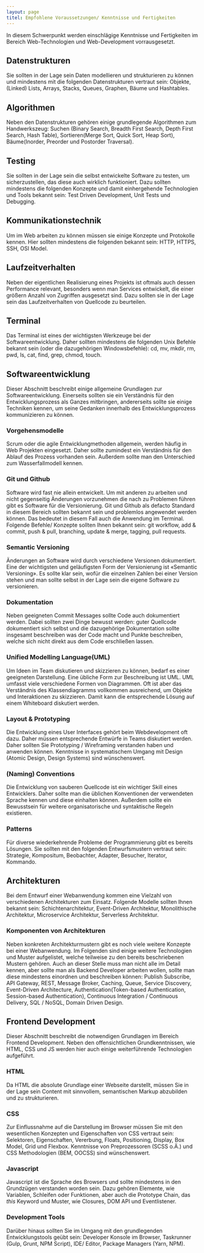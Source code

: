 ```yaml
---
layout: page
titel: Empfohlene Voraussetzungen/ Kenntnisse und Fertigkeiten
---
```


In diesem Schwerpunkt werden einschlägige Kenntnisse und Fertigkeiten im Bereich Web-Technologien und Web-Development vorrausgesetzt. 

## Datenstrukturen
Sie sollten in der Lage sein Daten modellieren und strukturieren zu können und mindestens mit die folgenden Datenstrukturen vertraut sein: Objekte, (Linked) Lists, Arrays, Stacks, Queues, Graphen, Bäume und Hashtables.

## Algorithmen
Neben den Datenstrukturen gehören einige grundlegende Algorithmen zum Handwerkszeug: Suchen (Binary Search, Breadth First Search, Depth First Search, Hash Table), Sortieren(Merge Sort, Quick Sort, Heap Sort), Bäume(Inorder, Preorder und Postorder Traversal).

## Testing
Sie sollten in der Lage sein die selbst entwickelte Software zu testen, um sicherzustellen, das diese auch wirklich funktioniert. Dazu sollten mindestens die folgenden Konzepte und damit einhergehende Technologien und Tools bekannt sein: Test Driven Development, Unit Tests und Debugging.

## Kommunikationstechnik
Um im Web arbeiten zu können müssen sie einige Konzepte und Protokolle kennen. Hier sollten mindestens die folgenden bekannt sein: HTTP, HTTPS, SSH, OSI Model.

## Laufzeitverhalten
Neben der eigentlichen Realisierung eines Projekts ist oftmals auch dessen Performance relevant, besonders wenn man Services entwickelt, die einer größern Anzahl von Zugriffen ausgesetzt sind. Dazu sollten sie in der Lage sein das Laufzeitverhalten von Quellcode zu beurteilen.

## Terminal
Das Terminal ist eines der wichtigsten Werkzeuge bei der Softwareentwicklung. Daher sollten mindestens die folgenden Unix Befehle bekannt sein (oder die dazugehörigen Windowsbefehle): cd, mv, mkdir, rm, pwd, ls, cat, find, grep, chmod, touch.

## Softwareentwicklung
Dieser Abschnitt beschreibt einige allgemeine Grundlagen zur Softwareentwicklung. Einerseits sollten sie ein Verständnis für den Entwicklungsprozess als Ganzes mitbringen, andererseits sollte sie einige Techniken kennen, um seine Gedanken innerhalb des Entwicklungsprozess kommunizieren zu können.

### Vorgehensmodelle
Scrum oder die agile Entwicklungmethoden allgemein, werden häufig in Web Projekten eingesetzt. Daher sollte zumindest ein Verständnis für den Ablauf des Prozess vorhanden sein. Außerdem sollte man den Unterschied zum Wasserfallmodell kennen.

### Git und Github
Software wird fast nie allein entwickelt. Um mit anderen zu arbeiten und nicht gegenseitig Änderungen vorzunehmen die nach zu Problemen führen gibt es Software für die Versionierung. Git und Github als defacto Standard in diesem Bereich sollten bekannt sein und problemlos angewendet werden können. Das bedeutet in diesem Fall auch die Anwendung im Terminal. Folgende Befehle/ Konzepte sollten Ihnen bekannt sein: git workflow, add & commit, push & pull, branching, update & merge, tagging, pull requests.

### Semantic Versioning
Änderungen an Software wird durch verschiedene Versionen dokumentiert. Eine der wichtigsten und geläufigsten Form der Versionierung ist «Semantic Versioning». Es sollte klar sein, wofür die einzelnen Zahlen bei einer Version stehen und man sollte selbst in der Lage sein die eigene Software zu versionieren.

### Dokumentation
Neben geeigneten Commit Messages sollte Code auch dokumentiert werden. Dabei sollten zwei Dinge bewusst werden: guter Quellcode dokumentiert sich selbst und die dazugehörige Dokumentation sollte insgesamt beschreiben was der Code macht und Punkte beschreiben, welche sich nicht direkt aus dem Code erschließen lassen.

### Unified Modelling Language(UML)
Um Ideen im Team diskutieren und skizzieren zu können, bedarf es einer geeigneten Darstellung. Eine übliche Form zur Beschreibung ist UML. UML umfasst viele verschiedene Formen von Diagrammen. Oft ist aber das Verständnis des Klassendiagramms vollkommen ausreichend, um Objekte und Interaktionen zu skizzieren. Damit kann die entsprechende Lösung auf einem Whiteboard diskutiert werden. 

### Layout & Prototyping
Die Entwicklung eines User Interfaces gehört beim Webdevelopment oft dazu. Daher müssen entsprechende Entwürfe in Teams diskutiert werden. Daher sollten Sie Prototyping / Wireframing verstanden haben und anwenden können. Kenntnisse in systematischem Umgang mit Design (Atomic Design, Design Systems) sind wünschenswert.

### (Naming) Conventions
Die Entwicklung von sauberen Quellcode ist ein wichtiger Skill eines Entwicklers. Daher sollte man die üblichen Konventionen der verwendeten Sprache kennen und diese einhalten können. Außerdem sollte ein Bewusstsein für weitere organisatorische und syntaktische Regeln existieren.

### Patterns
Für diverse wiederkehrende Probleme der Programmierung gibt es bereits Lösungen. Sie sollten mit den folgenden Entwurfsmustern vertraut sein: Strategie, Kompositum, Beobachter, Adapter, Besucher, Iterator, Kommando.

## Architekturen
Bei dem Entwurf einer Webanwendung kommen eine Vielzahl von verschiedenen Architekturen zum Einsatz. Folgende Modelle sollten Ihnen bekannt sein: Schichtenarchitektur, Event-Driven Architektur, Monolithische Architektur, Microservice Architektur, Serverless Architektur.

### Komponenten von Architekturen
Neben konkreten Architekturmustern gibt es noch viele weitere Konzepte bei einer Webanwendung. Im Folgenden sind einige weitere Technologien und Muster aufgelistet, welche teilweise zu den bereits beschriebenen Mustern gehören. Auch an dieser Stelle muss man nicht alle im Detail kennen, aber sollte man als Backend Developer arbeiten wollen, sollte man diese mindestens einordnen und beschreiben können: Publish Subscribe, API Gateway, REST, Message Broker, Caching, Queue, Service Discovery, Event-Driven Architecture, Authentication(Token-based Authentication, Session-based Authentication), Continuous Integration / Continuous Delivery, SQL / NoSQL, Domain Driven Design.

## Frontend Development
Dieser Abschnitt beschreibt die notwendigen Grundlagen im Bereich Frontend Development. Neben den offensichtlichen Grundkenntnissen, wie HTML, CSS und JS werden hier auch einige weiterführende Technologien aufgeführt. 

### HTML
Da HTML die absolute Grundlage einer Webseite darstellt, müssen Sie in der Lage sein Content mit sinnvollem, semantischen Markup abzubilden und zu strukturieren.

### CSS
Zur Einflussnahme auf die Darstellung im Browser müssen Sie mit den wesentlichen Konzepten und Eigenschaften von CSS vertraut sein: Selektoren, Eigenschaften, Vererbung, Floats, Positioning, Display, Box Model, Grid und Flexbox. Kenntnisse von Preprozessoren (SCSS o.Ä.) und CSS Methodologien (BEM, OOCSS) sind wünschenswert.

### Javascript
Javascript ist die Sprache des Browsers und sollte mindestens in den Grundzügen verstanden worden sein. Dazu gehören Elemente, wie Variablen, Schleifen oder Funktionen, aber auch die Prototype Chain, das *this* Keyword und Muster, wie Closures, DOM API und Eventlistener.

### Development Tools
Darüber hinaus sollten Sie im Umgang mit den grundlegenden Entwicklungstools geübt sein: Developer Konsole im Browser, Taskrunner (Gulp, Grunt, NPM Script), IDE/ Editor, Package Managers (Yarn, NPM).

